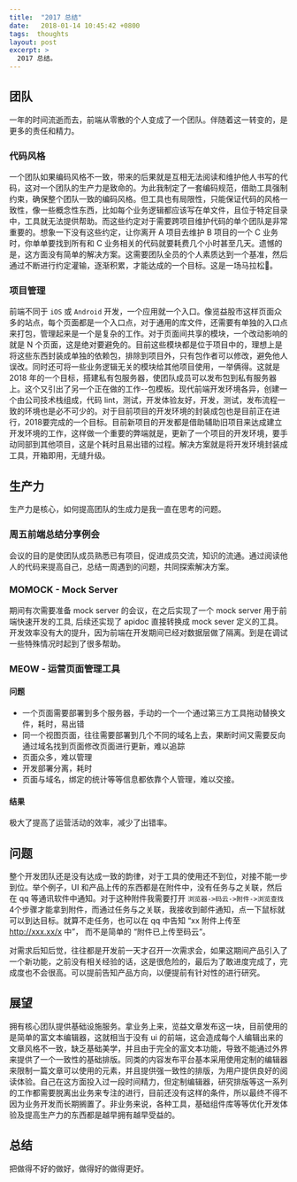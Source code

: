 ```yaml
---
title:  "2017 总结"
date:   2018-01-14 10:45:42 +0800
tags:  thoughts
layout: post
excerpt: >
  2017 总结。
---
```


## 团队
一年的时间流逝而去，前端从零散的个人变成了一个团队。伴随着这一转变的，是更多的责任和精力。

### 代码风格
一个团队如果编码风格不一致，带来的后果就是互相无法阅读和维护他人书写的代码，这对一个团队的生产力是致命的。为此我制定了一套编码规范，借助工具强制约束，确保整个团队一致的编码风格。但工具也有局限性，只能保证代码的风格一致性，像一些概念性东西，比如每个业务逻辑都应该写在单文件，且位于特定目录中，工具就无法提供帮助。而这些约定对于需要跨项目维护代码的单个团队是非常重要的。想象一下没有这些约定，让你离开 A 项目去维护 B 项目的一个 C 业务时，你单单要找到所有和 C 业务相关的代码就要耗费几个小时甚至几天。遗憾的是，这方面没有简单的解决方案。这需要团队全员的个人素质达到一个基准，然后通过不断进行约定灌输，逐渐积累，才能达成的一个目标。这是一场马拉松🏃‍‍。

### 项目管理
前端不同于 `iOS` 或 `Android` 开发，一个应用就一个入口。像览益股市这样页面众多的站点，每个页面都是一个入口点，对于通用的库文件，还需要有单独的入口点来打包，管理起来是一个是复杂的工作。对于页面间共享的模块，一个改动影响的就是 N 个页面，这是绝对要避免的。目前这些模块都是位于项目中的，理想上是将这些东西封装成单独的依赖包，排除到项目外，只有包作者可以修改，避免他人误改。同时还可将一些业务逻辑无关的模块给其他项目使用，一举俩得。这就是 2018 年的一个目标，搭建私有包服务器，使团队成员可以发布包到私有服务器上。这个又引出了另一个正在做的工作--包模板。现代前端开发环境各异，创建一个由公司技术栈组成，代码 lint，测试，开发体验友好，开发，测试，发布流程一致的环境也是必不可少的。对于目前项目的开发环境的封装成包也是目前正在进行，2018要完成的一个目标。目前新项目的开发都是借助辅助旧项目来达成建立开发环境的工作，这样做一个重要的弊端就是，更新了一个项目的开发环境，要手动同部到其他项目，这是个耗时且易出错的过程。解决方案就是将开发环境封装成工具，开箱即用，无缝升级。

## 生产力
生产力是核心，如何提高团队的生成力是我一直在思考的问题。

### 周五前端总结分享例会
会议的目的是使团队成员熟悉已有项目，促进成员交流，知识的流通。通过阅读他人的代码来提高自己，总结一周遇到的问题，共同探索解决方案。

### MOMOCK - Mock Server
期间有次需要准备 mock server 的会议，在之后实现了一个 mock server 用于前端快速开发的工具, 后续还实现了 apidoc 直接转换成 mock sever 定义的工具。开发效率没有大的提升，因为前端在开发期间已经对数据层做了隔离。到是在调试一些特殊情况时起到了很多帮助。

### MEOW - 运营页面管理工具

#### 问题

* 一个页面需要部署到多个服务器，手动的一个一个通过第三方工具拖动替换文件，耗时，易出错
* 同一个视图页面，往往需要部署到几个不同的域名上去，果断时间又需要反向通过域名找到页面修改页面进行更新，难以追踪
* 页面众多，难以管理
* 开发部署分离，耗时
* 页面与域名，绑定的统计等等信息都依靠个人管理，难以交接。

#### 结果
极大了提高了运营活动的效率，减少了出错率。

## 问题
整个开发团队还是没有达成一致的韵律，对于工具的使用还不到位，对接不能一步到位。举个例子，UI 和产品上传的东西都是在附件中，没有任务与之关联，然后在 qq 等通讯软件中通知。对于这种附件我需要打开 `浏览器->码云->附件->浏览查找` 4个步骤才能拿到附件，而通过任务与之关联，我接收到邮件通知，点一下鼠标就可以到达目标。就算不走任务，也可以在 qq 中告知 “xx 附件上传至 http://xxx.xx/x 中”， 而不是简单的 “附件已上传至码云“。

对需求后知后觉，往往都是开发前一天才召开一次需求会，如果这期间产品引入了一个新功能，之前没有相关经验的话，这是很危险的，最后为了敢进度完成了，完成度也不会很高。可以提前告知产品方向，以便提前有针对性的进行研究。

## 展望
拥有核心团队提供基础设施服务。拿业务上来，览益文章发布这一块，目前使用的是简单的富文本编辑器，这就相当于没有 ui 的前端，这会造成每个人编辑出来的文章风格不一致，缺乏基础美学，并且由于完全的富文本功能，导致不能通过外界来提供了一个一致性的基础排版。同类的内容发布平台基本采用使用定制的编辑器来限制一篇文章可以使用的元素，并且提供强一致性的排版，为用户提供良好的阅读体验。自己在这方面投入过一段时间精力，但定制编辑器，研究排版等这一系列的工作都需要脱离出业务来专注的进行，目前还没有这样的条件，所以最终不得不因为业务开发而长期搁置了。非业务来说，各种工具，基础组件库等等优化开发体验及提高生产力的东西都是越早拥有越早受益的。

## 总结
把做得不好的做好，做得好的做得更好。
